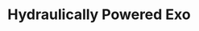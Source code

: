---
title: "Hydraulically Powered Exo"
excerpt: "The UCSF BioRobotics lab is interested in determining the efficacy of robot powered exoskeletons and prosthetics in the application of physical therapy. To study the instruments' effects, patients will be instructed to perform certain tasks while undergoing a magnetoencephalography. This project goes over the design of an exo compatible with such magnetically sensitive equipment"
collection: projects
---